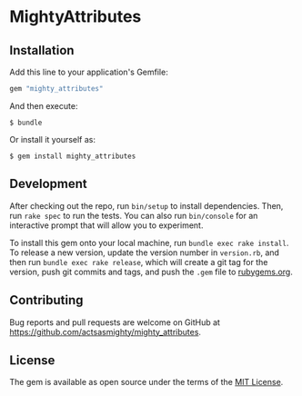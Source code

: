 # MightyAttributes

## Installation

Add this line to your application's Gemfile:

```ruby
gem "mighty_attributes"
```

And then execute:

    $ bundle

Or install it yourself as:

    $ gem install mighty_attributes

## Development

After checking out the repo, run `bin/setup` to install dependencies. Then, run `rake spec` to run the tests. You can also run `bin/console` for an interactive prompt that will allow you to experiment.

To install this gem onto your local machine, run `bundle exec rake install`. To release a new version, update the version number in `version.rb`, and then run `bundle exec rake release`, which will create a git tag for the version, push git commits and tags, and push the `.gem` file to [rubygems.org](https://rubygems.org).

## Contributing

Bug reports and pull requests are welcome on GitHub at https://github.com/actsasmighty/mighty_attributes.

## License

The gem is available as open source under the terms of the [MIT License](http://opensource.org/licenses/MIT).
